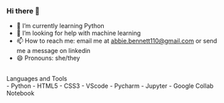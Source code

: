 ### Hi there 👋
- 🌱 I’m currently learning Python
- 🤔 I’m looking for help with machine learning
- 📫 How to reach me: email me at abbie.bennett110@gmail.com or send me a message on linkedin 
- 😄 Pronouns: she/they

<br>
Languages and Tools
<br>
- Python
- HTML5
- CSS3
- VScode
- Pycharm
- Jupyter
- Google Collab Notebook



   
